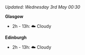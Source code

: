 *Updated: Wednesday 3rd May 00:30*

**Glasgow**

* 2h - 13h: :cloud: Cloudy

**Edinburgh**

* 2h - 13h: :cloud: Cloudy
